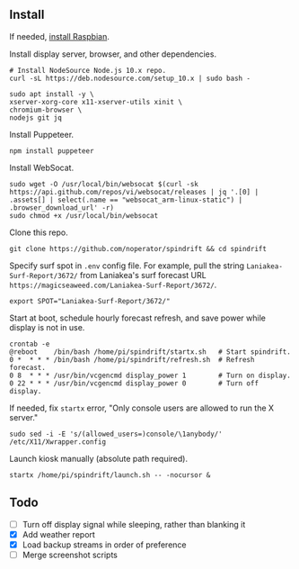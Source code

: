 ## Install

If needed, [install Raspbian](https://github.com/noperator/guides/blob/master/install_raspbian.md).

Install display server, browser, and other dependencies.
```
# Install NodeSource Node.js 10.x repo.
curl -sL https://deb.nodesource.com/setup_10.x | sudo bash -

sudo apt install -y \
xserver-xorg-core x11-xserver-utils xinit \
chromium-browser \
nodejs git jq
```

Install Puppeteer.
```
npm install puppeteer
```

Install WebSocat.
```
sudo wget -O /usr/local/bin/websocat $(curl -sk https://api.github.com/repos/vi/websocat/releases | jq '.[0] | .assets[] | select(.name == "websocat_arm-linux-static") | .browser_download_url' -r)
sudo chmod +x /usr/local/bin/websocat
```

Clone this repo.
```
git clone https://github.com/noperator/spindrift && cd spindrift
```

Specify surf spot in `.env` config file. For example, pull the string `Laniakea-Surf-Report/3672/` from Laniakea's surf forecast URL `https://magicseaweed.com/Laniakea-Surf-Report/3672/`.
```
export SPOT="Laniakea-Surf-Report/3672/"
```

Start at boot, schedule hourly forecast refresh, and save power while display is not in use.
```
crontab -e
@reboot    /bin/bash /home/pi/spindrift/startx.sh   # Start spindrift.
0 *  * * * /bin/bash /home/pi/spindrift/refresh.sh  # Refresh forecast.
0 8  * * * /usr/bin/vcgencmd display_power 1        # Turn on display.
0 22 * * * /usr/bin/vcgencmd display_power 0        # Turn off display.
```

If needed, fix `startx` error, "Only console users are allowed to run the X server."
```
sudo sed -i -E 's/(allowed_users=)console/\1anybody/' /etc/X11/Xwrapper.config
```

Launch kiosk manually (absolute path required).
```
startx /home/pi/spindrift/launch.sh -- -nocursor &
```

## Todo

- [ ] Turn off display signal while sleeping, rather than blanking it
- [x] Add weather report
- [x] Load backup streams in order of preference
- [ ] Merge screenshot scripts
